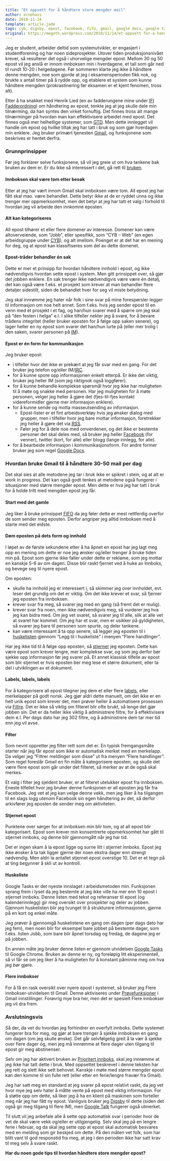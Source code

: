 ```yaml
---
title: "Et oppsett for å håndtere store mengder mail"
author: arnehass
date: 2010-11-14
template: article.jade
tags: cyb, digsby, epost, facebook, fifo, gmail, google docs, google talk, gtd, ifi fadderordning, im, irc, rss, tasks
original: https://megoth.wordpress.com/2010/11/14/et-oppsett-for-a-handtere-store-mengder-mail/
---
```


<p>Jeg er student, arbeider deltid som systemutvikler, er engasjert i studentforening og har noen sideprosjekter. Utover tiden produksjonsnivået krever, så resulterer det også i uhorvelige mengder epost. Mellom 30 og 50 epost vil jeg anslå er innom innboksen min i hverdagene, et tall som går ned til rundt 10-20 i helgedagene. Før sommeren klarte jeg ikke å håndtere denne mengden, noe som gjorde at jeg i eksamensperioden fikk nok, og brukte x antall timer på å rydde opp, og etablere et system som kunne håndtere mengden (prokrastinering før eksamen er et kjent fenomen, tross alt).</p>
<p>Etter å ha snakket med Henrik Lied (en av fadderungene mine under&nbsp;<a href="http://fadderuke.no">IFI Fadderordning</a>) om håndtering av epost, tenkte jeg at jeg skulle dele min tilnærming, da han syntes den virket fornuftig. Det finnes tross alt mange tilnærminger på hvordan man kan effektivisere arbeidet med epost. Det finnes også mer helhetlige systemer, som <a href="http://en.wikipedia.org/wiki/Getting_Things_Done"><abbr title="Getting Things Done">GTD</abbr></a>. Men dette innlegget vil handle om epost og hvilke tiltak jeg har tatt i bruk og som gjør hverdagen min enklere. Jeg bruker primært tjenesten <a href="http://gmail.com/">Gmail</a>, og funksjonene som beskrives er hentet derfra.</p>
<span class="more"></span>
<h3>Grunnprinsipper</h3>
<p>Før jeg forklarer selve funksjonene, så vil jeg greie ut om hva tankene bak bruken av dem er. Er du ikke så interessert i det, gå rett til <a href="#bruk">bruken</a>.</p>
<h4>Innboksen skal være tom etter besøk</h4>
<p>Etter at jeg har vært innom Gmail skal innboksen være tom. All epost jeg har fått skal mao. være behandlet. Dette betyr ikke at de er ryddet unna og ikke trenger mer oppmerksomhet, men det betyr at jeg har tatt et valg i forhold til hvordan jeg vil arbeide den innkomne eposten.</p>
<h4>Alt kan kategoriseres</h4>
<p>All epost tilhører et eller flere domener av interesse. Domener kan være altoverveiende, som “Jobb”, eller spesifikk, som “CYB – Web” (en egen arbeidsgruppe under <a href="http://cyb.no/"><abbr title="Cybernetisk Selskab">CYB</abbr></a>), og alt imellom. Poenget er at det har en mening for deg, og at epost kan klassifiseres som del av dette domenet.</p>
<h4>Epost-tråder behandler én sak</h4>
<p>Dette er mer et prinsipp for hvordan håndtere innhold i epost, og ikke nødvendigvis hvordan sette epost i system. Men gitt prinsippet over, så gjør det jobben enklere. En sak trenger ikke nødvendigvis være være én detalj, det kan også være f.eks. et prosjekt som krever at man behandler flere detaljer sidestilt, siden de behandlet hver for seg vil miste betydning.</p>
<p>Jeg skal innrømme jeg hater når folk i sine svar på mine forespørsler legger til informasjon om noe helt annet. Som f.eks. hvis jeg sender epost til en venn med et prosjekt i et fag, og han/hun svarer med å spørre om jeg skal på “den festen i helga” e.l. I slike tilfeller nekter jeg å svare, for å bevare trådens integritet (heller bruker eposten for å følge opp saken senere), og lager heller en ny epost som svarer det han/hun lurte på (eller mer trolig i den saken, svarer personen på <a href="http://en.wikipedia.org/wiki/Instant_messaging"><abbr title="Instant Messaging">IM</abbr></a>).</p>
<h4>Epost er én form for kommunikasjon</h4>
<p>Jeg bruker epost:</p>
<ul>
<li>i tilfeller hvor det ikke er prekært at jeg får svar med en gang. For det bruker jeg telefon og/eller IM/<a href="http://en.wikipedia.org/wiki/IRC"><abbr title="Internet Relay Chat">IRC</abbr></a>.</li>
<li>for å kunne spore opp informasjonen enkelt etterpå. Er ikke det viktig, bruker jeg heller IM (som jeg riktignok også loggfører).</li>
<li>for å kunne behandle komplekse spørsmål hvor jeg ikke har muligheten til å møte og snakke med personen. Har jeg muligheten for å møte personen, velger jeg heller å gjøre det (fjes-til-fjes kontakt videreformidler gjerne mer informasjon enklere).</li>
<li>for å kunne sende og motta masseutsending av informasjon.
<ul>
<li>Epost-lister er et fint arbeidsverktøy hvis jeg ønsker dialog med grupper, men i tilfeller hvor jeg bare mottar informasjon, foretrekker jeg heller å gjøre det via <a href="http://en.wikipedia.org/wiki/RSS"><abbr title="Really Simple Syndication/Rich Site Summary">RSS</abbr></a>.</li>
<li>Føler jeg for å dele noe med omverdenen, og det ikke er bestemte personer det skal deles med, så bruker jeg heller <a href="http://www.facebook.com/">Facebook</a> (for venner), twitter (kort, for alle) eller blogg (lange innlegg, for alle).</li>
</ul>
</li>
<li>for å bearbeide informasjon i kommunikasjonsform. For andre former bruker jeg som regel <a href="http://docs.google.com/">Google Docs</a>.</li>
</ul>
<h3><a name="bruk"></a>Hvordan bruke Gmail til å håndtere 30-50 mail per dag</h3>
<p>Det skal sies at alle metodene jeg tar i bruk ikke er spikret i stein, og at alt er work in progress. Det kan også godt tenkes at metodene også fungerer i situasjoner med større mengder epost. Men dette er hva jeg har tatt i bruk for å holde tritt med mengden epost jeg får.</p>
<h4>Start med det gamle</h4>
<p>Jeg liker å bruke prinsippet <a href="http://en.wikipedia.org/wiki/FIFO"><abbr title="First In First Out">FIFO</abbr></a> da jeg føler dette er mest rettferdig overfor de som sender meg eposten. Derfor angriper jeg alltid innboksen med å starte med det eldste.</p>
<h4>Døm eposten på dets form og innhold</h4>
<p>I løpet av de første sekundene etter å ha åpnet en epost har jeg lagt meg opp en mening om dette er noe jeg ønsker og/eller trenger å bruke tiden min på. Epost som gjerne ikke faller under dette er reklame, som jeg mottar en kanskje 5-6 av om dagen. Disse blir raskt fjernet ved å huke av Innboks, og bevege seg til nyere epost.</p>
<p>Om eposten:</p>
<ul>
<li>skulle ha innhold jeg er interessert i, så skimmer jeg over innholdet, evt. leser det grundig om det er viktig. Om det ikke krever et svar, så fjerner jeg eposten fra innboksen.</li>
<li>krever svar fra meg, så svarer jeg med en gang (så fremt det er mulig).</li>
<li>krever svar fra noen, men ikke nødvendigvis meg, så vurderer jeg hva jeg kan bidra med. Om jeg vet svaret, så svarer jeg til alle, slik at alle vet at svaret har kommet. Om jeg har et svar, men er usikker på gyldigheten, så svarer jeg bare til personen som spurte, og deler tankene.</li>
<li>kan være interessant å ta opp senere, så legger jeg eposten til i <a href="http://mail.google.com/support/bin/answer.py?hl=en&amp;answer=106237">huskelisten</a> gjennom “Legg til i huskeliste” i menyen “Flere handlinger”.</li>
</ul>
<p>Har jeg ikke tid til å følge opp eposten, så <a href="https://mail.google.com/support/bin/answer.py?hl=en&amp;answer=6561">stjerner</a> jeg eposten. Dette kan være epost som krever lengre, mer komplekse svar, og som jeg derfor bør sjekke opp informasjon før jeg svarer på. Et annet klassisk tilfelle av epost som blir stjernet er hvis eposten ber meg lese et større dokument, eller ta del i utviklingen av et dokument.</p>
<h4>Labels, labels, labels</h4>
<p>For å kategorisere all epost tilegner jeg dem et eller flere <a href="http://mail.google.com/support/bin/answer.py?hl=en&amp;answer=118708">labels</a>, eller merkelapper på godt norsk. Jeg gjør aldri dette manuelt, om det ikke er en helt unik epost som krever det, men prøver heller å automatisere prosessen via <a href="http://mail.google.com/support/bin/answer.py?hl=en&amp;answer=6579">Filtre</a>. Det er ikke så viktig om filteret blir ofte brukt, så lenge det gjør jobben sin. Det er da heller ikke viktig å administrere filtre, for å effektivisere dem e.l. Per dags dato har jeg 302 filtre, og å administrere dem tar mer tid enn jeg vil avse.</p>
<h4>Filter</h4>
<p>Som nevnt oppretter jeg filter rett som det er. En typisk fremgangsmåte starter når jeg får epost som ikke er automatisk merket med en merkelapp. Da velger jeg “Filtrer meldinger som disse” ut fra menyen “Flere handlinger”. Som regel foreslår Gmail en fin måte å kategorisere eposten, og skulle det være flere epost som går under det filteret, så merker av at de også skal merkes.</p>
<p>Et valg i filter jeg sjeldent bruker, er at filteret utelukker epost fra innboksen. Eneste tilfellet hvor jeg bruker denne funksjonen er all eposten jeg får fra Facebook. Jeg vet at jeg kan velge denne vekk, men jeg liker å ha tilgangen til en slags logg utenom Facebook sin egen håndtering av det, så derfor arkivfører jeg eposten de sender meg om aktiviteten.</p>
<h4>Stjernet epost</h4>
<p>Punktene over sørger for at innboksen min blir tom, og at all epost blir kategorisert. Epost som krever min konsentrerte oppmerksomhet har gått til stjernet innboks, og denne blir gjennomgått når jeg har tid.</p>
<p>Det er ingen skam å la epost ligge og surne litt i stjernet innboks. Epost jeg ikke ønsker å ta tak ligger gjerne der noen ekstra dager enn strengt nødvendig. Men aldri la antallet stjernet epost overstige 10. Det er et tegn på at ting begynner å skli ut av kontroll.</p>
<h4>Huskeliste</h4>
<p>Google Tasks er det nyeste innslaget i arbeidsmetoden min. Funksjonen sprang frem i lyset da jeg bestemte at jeg ikke ville ha mer enn 10 epost i stjernet innboks. Denne listen med tekst og referanser til epost (og kalenderinnlegg) gir meg oversikt over prosjekter og deler av jobben. Gjennom huskelisten blir jeg tvunget til å strukturere informasjonen, gjerne på en kort og enkel måte.</p>
<p>Jeg prøver å gjennomgå huskelistene en gang om dagen (per dags dato har jeg fem), men noen blir for eksempel bare jobbet på bestemte dager, som f.eks. listen Jobb, som bare blir åpnet torsdag og fredag, de dagene jeg er på jobben.</p>
<p>En annen måte jeg bruker denne listen er gjennom utvidelsen <a href="https://chrome.google.com/extensions/detail/jbikhmelidedkckpokhanhejpkjfboih">Google Tasks</a> til Google Chrome. Bruken av denne er ny, og foreløpig litt eksperimentell, så vi får se om jeg liker å ha muligheten for å konstant påminne meg om hva jeg <em>bør</em> gjøre.</p>
<h4>Flere innbokser</h4>
<p>For å få en rask oversikt over nyere epost i systemet, så bruker jeg Flere innbokser-utvidelsen til Gmail. Denne aktiviseres under <a href="http://mail.google.com/mail/?ui=2&amp;fs=1&amp;view=pu&amp;st=labs">Prøvefunksjoner</a> i Gmail innstillinger. Forøvrig mye bra her, men det er spesielt Flere innbokser jeg vil dra frem.</p>
<h3>Avslutningsvis</h3>
<p>Så der, da vet du hvordan jeg forhindrer en overfylt innboks. Dette systemet fungerer bra for meg, og gjør at bare trenger å sjekke innboksen en gang om dagen (om jeg skulle ønske). Det går selvfølgelig greit å la vær å sjekke over flere dager óg, men jeg må innrømme at flere dager uten tilgang til epost gir meg abstinenser.</p>
<p>Selv om jeg har aktivert bruken av <a href="http://mail.google.com/mail/help/priority-inbox.html">Prioritert innboks</a>, skal jeg innrømme at jeg ikke har tatt dette i bruk. Med oppsettet beskrevet i denne teksten har jeg rett og slett ikke sett behovet. Kanskje i møte med større mengder epost kan den komme til sin fulle rett (eller etter en ferie/lengre fravær fra Gmail).</p>
<p>Jeg har satt meg en standard at jeg svarer på epost relativt raskt, da jeg vet hvor mye jeg selv hater å måtte vente på epost med viktig informasjon. For å støtte opp om dette, så liker jeg å ha en klient på maskinen som forteller meg når jeg har fått ny epost. Vanligvis bruker jeg <a href="http://www.digsby.com/">Digsby</a> til dette (siden det også gir meg tilgang til flere IM), men <a href="http://www.google.com/talk/">Google Talk</a> fungerer også utmerket.</p>
<p>Til slutt vil jeg anbefale alle å sette opp automatisk svar i perioder hvor de vet de skal være vekk og/eller er utilgjengelig. Selv skal jeg på en lengre ferie i februar, og da skal jeg sette opp at epost skal automatisk besvares med en melding som gir beskjed om dette. På den måten vet folk, som har blitt vant til god responstid fra meg, at jeg i den perioden ikke har satt krav til meg selv å svare raskt.</p>
<p><strong>Har du noen gode tips til hvordan håndtere store mengder epost?</strong></p>
